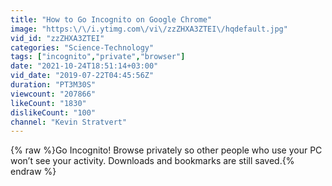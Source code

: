 ```yaml
---
title: "How to Go Incognito on Google Chrome"
image: "https:\/\/i.ytimg.com\/vi\/zzZHXA3ZTEI\/hqdefault.jpg"
vid_id: "zzZHXA3ZTEI"
categories: "Science-Technology"
tags: ["incognito","private","browser"]
date: "2021-10-24T18:51:14+03:00"
vid_date: "2019-07-22T04:45:56Z"
duration: "PT3M30S"
viewcount: "207866"
likeCount: "1830"
dislikeCount: "100"
channel: "Kevin Stratvert"
---
```

{% raw %}Go Incognito! Browse privately so other people who use your PC won’t see your activity. Downloads and bookmarks are still saved.{% endraw %}
